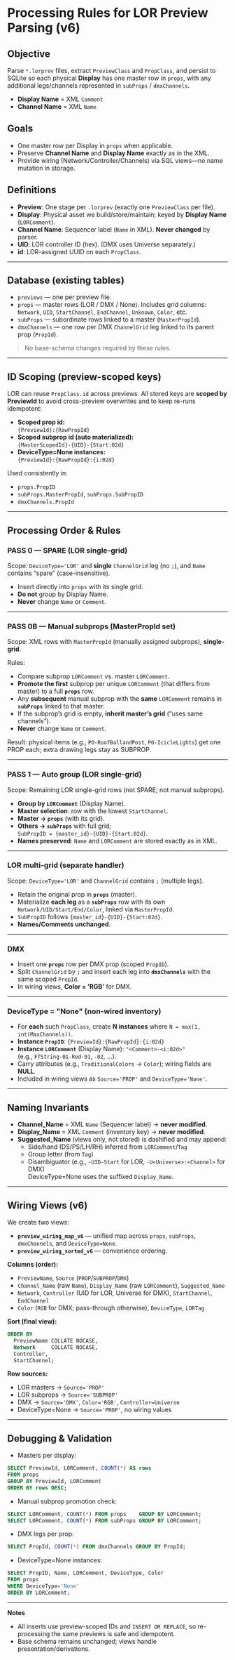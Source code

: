 # Processing Rules for LOR Preview Parsing (v6)

## Objective

Parse `*.lorprev` files, extract `PreviewClass` and `PropClass`, and persist to SQLite so each physical **Display** has one master row in `props`, with any additional legs/channels represented in `subProps` / `dmxChannels`.

- **Display Name** = XML `Comment`
- **Channel Name** = XML `Name`

## Goals

- One master row per Display in `props` when applicable.
- Preserve **Channel Name** and **Display Name** exactly as in the XML.
- Provide wiring (Network/Controller/Channels) via SQL views—no name mutation in storage.

## Definitions

- **Preview**: One stage per `.lorprev` (exactly one `PreviewClass` per file).
- **Display**: Physical asset we build/store/maintain; keyed by **Display Name** (`LORComment`).
- **Channel Name**: Sequencer label (`Name` in XML). **Never changed** by parser.
- **UID**: LOR controller ID (hex). (DMX uses Universe separately.)
- **id**: LOR-assigned UUID on each `PropClass`.

---

## Database (existing tables)

- `previews` — one per preview file.
- `props` — master rows (LOR / DMX / None). Includes grid columns: `Network`, `UID`, `StartChannel`, `EndChannel`, `Unknown`, `Color`, etc.
- `subProps` — subordinate rows linked to a master (`MasterPropId`).
- `dmxChannels` — one row per DMX `ChannelGrid` leg linked to its parent prop (`PropId`).

> No base-schema changes required by these rules.

---

## ID Scoping (preview-scoped keys)

LOR can reuse `PropClass.id` across previews. All stored keys are **scoped by PreviewId** to avoid cross-preview overwrites and to keep re-runs idempotent:

- **Scoped prop id:**  
  `{PreviewId}:{RawPropId}`
- **Scoped subprop id (auto materialized):**  
  `{MasterScopedId}-{UID}-{Start:02d}`
- **DeviceType=None instances:**  
  `{PreviewId}:{RawPropId}:{i:02d}`

Used consistently in:

- `props.PropID`
- `subProps.MasterPropId`, `subProps.SubPropID`
- `dmxChannels.PropId`

---

## Processing Order & Rules

### PASS 0 — SPARE (LOR single-grid)

Scope: `DeviceType='LOR'` and **single** `ChannelGrid` leg (no `;`), and `Name` contains “spare” (case-insensitive).

- Insert directly into `props` with its single grid.
- **Do not** group by Display Name.
- **Never** change `Name` or `Comment`.

---

### PASS 0B — Manual subprops (MasterPropId set)

Scope: XML rows with `MasterPropId` (manually assigned subprops), **single-grid**.

Rules:

- Compare subprop `LORComment` vs. master `LORComment`.
- **Promote the first** subprop per unique `LORComment` (that differs from master) to a full **`props`** row.
- Any **subsequent** manual subprop with the **same** `LORComment` remains in **`subProps`** linked to that master.
- If the subprop’s grid is empty, **inherit master’s grid** (“uses same channels”).
- **Never** change `Name` or `Comment`.

Result: physical items (e.g., `PO-RoofBallandPost`, `PO-IcicleLights`) get one PROP each; extra drawing legs stay as SUBPROP.

---

### PASS 1 — Auto group (LOR single-grid)

Scope: Remaining LOR single-grid rows (not SPARE; not manual subprops).

- **Group by `LORComment`** (Display Name).
- **Master selection**: row with the lowest `StartChannel`.
- **Master → `props`** (with its grid).
- **Others → `subProps`** with full grid;  
  `SubPropID = {master_id}-{UID}-{Start:02d}`.
- **Names preserved**: `Name` and `LORComment` are stored exactly as in XML.

---

### LOR multi-grid (separate handler)

Scope: `DeviceType='LOR'` and `ChannelGrid` contains `;` (multiple legs).

- Retain the original prop in **`props`** (master).
- Materialize **each leg** as a **`subProps`** row with its own `Network/UID/Start/End/Color`, linked via `MasterPropId`.
- `SubPropID` follows `{master_id}-{UID}-{Start:02d}`.
- **Names/Comments unchanged**.

---

### DMX

- Insert one **`props`** row per DMX prop (scoped `PropID`).
- Split `ChannelGrid` by `;` and insert each leg into **`dmxChannels`** with the same scoped `PropId`.
- In wiring views, **Color = 'RGB'** for DMX.

---

### DeviceType = "None" (non-wired inventory)

- For **each** such `PropClass`, create **N instances** where `N = max(1, int(MaxChannels))`.
- **Instance `PropID`**: `{PreviewId}:{RawPropId}:{i:02d}`
- **Instance `LORComment`** (Display Name): `"<Comment>-<i:02d>"`  
  (e.g., `FTString-01-Red-01`, `-02`, …).
- Carry attributes (e.g., `TraditionalColors` → `Color`); wiring fields are **NULL**.
- Included in wiring views as `Source='PROP'` and `DeviceType='None'`.

---

## Naming Invariants

- **Channel_Name** = XML `Name` (Sequencer label) → **never modified**.
- **Display_Name** = XML `Comment` (inventory key) → **never modified**.
- **Suggested_Name** (views only, not stored) is dashified and may append:
  - Side/hand (DS/PS/LH/RH) inferred from `LORComment`/`Tag`
  - Group letter (from `Tag`)
  - Disambiguator (e.g., `-UID-Start` for LOR, `-U<Universe>:<Channel>` for DMX)  
  DeviceType=None uses the suffixed `Display_Name`.

---

## Wiring Views (v6)

We create two views:

- **`preview_wiring_map_v6`** — unified map across `props`, `subProps`, `dmxChannels`, and `DeviceType=None`.
- **`preview_wiring_sorted_v6`** — convenience ordering.

**Columns (order):**

- `PreviewName`, `Source` (`PROP`/`SUBPROP`/`DMX`)
- `Channel_Name` (raw `Name`), `Display_Name` (raw `LORComment`), `Suggested_Name`
- `Network`, `Controller` (UID for LOR, Universe for DMX), `StartChannel`, `EndChannel`
- `Color` (`RGB` for DMX; pass-through otherwise), `DeviceType`, `LORTag`

**Sort (final view):**

```sql
ORDER BY
  PreviewName COLLATE NOCASE,
  Network     COLLATE NOCASE,
  Controller,
  StartChannel;
```

**Row sources:**

- LOR masters → `Source='PROP'`
- LOR subprops → `Source='SUBPROP'`
- DMX → `Source='DMX'`, `Color='RGB'`, `Controller=Universe`
- DeviceType=None → `Source='PROP'`, no wiring values

---

## Debugging & Validation

- Masters per display:

```sql
SELECT PreviewId, LORComment, COUNT(*) AS rows
FROM props
GROUP BY PreviewId, LORComment
ORDER BY rows DESC;
```

- Manual subprop promotion check:

```sql
SELECT LORComment, COUNT(*) FROM props    GROUP BY LORComment;
SELECT LORComment, COUNT(*) FROM subProps GROUP BY LORComment;
```

- DMX legs per prop:

```sql
SELECT PropId, COUNT(*) FROM dmxChannels GROUP BY PropId;
```

- DeviceType=None instances:

```sql
SELECT PropID, Name, LORComment, DeviceType, Color
FROM props
WHERE DeviceType='None'
ORDER BY LORComment;
```

---

**Notes**

- All inserts use preview-scoped IDs and `INSERT OR REPLACE`, so re-processing the same previews is safe and idempotent.
- Base schema remains unchanged; views handle presentation/derivations.
